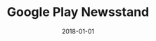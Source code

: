 ---
layout: site
title: "Google Play Newsstand"
date: 2018-01-01
categories: [google]
version: 0.0.0
major: 0
minor: 0
patch: 0
slug: google-play-newsstand
link: https://newsstand.google.com/
submitter: lpolepeddi
permalink: /sites/:slug
---
